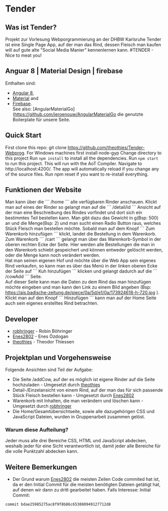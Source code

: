 # Tender
## Was ist Tender?
Projekt zur Vorlesung Webporgrammierung an der DHBW Karlsruhe
Tender ist eine Single Page App, auf der man das Rind, dessen Fleisch man kaufen
will auf gute alte "Social Media Manier" kennenlernen kann.
#TENDER - Nice to meat you!

## Anguar 8 | Material Design | firebase
Enthalten sind:
* [Angular 8](https://angular.io),
* [Material](https://material.io/) and
* [Firebase](https://firebase.google.com/).  
See also: [AngularMaterialGo](https://github.com/jeroenouw/AngularMaterialGo die genutzte Boilerplate für unsere Seite.

## Quick Start
First clone this repo: git clone https://github.com/theothies/Tender-Webprog. 
For Windows machines first install node-gyp Change directory to this project
Run ``` npm install ``` to install all the dependencies.
Run ``` npm start ``` to run this project. This will run with the AoT Compiler.
Navigate to http://localhost:4200/. The app will automatically reload if you change any of the source files.
Run npm reset if you want to re-install everything.

## Funktionen der Website
Man kann über die ´´´ /home ´´´ alle verfügbaren Rinder anschauen. Klickt man auf eines der Rinder so gelangt man auf die ´´´ /detail/id ´´´ Ansicht auf der man eine Beschreibung des Rindes vorfindet und dort sich ein bestimmtes Teil bestellen kann. Man gibt dazu das Gewicht in g(Bsp: 500) an und die Menge(Bsp: 2) und man sucht einen Radio Button raus, welches Stück Fleisch man bestellen möchte. Sobald man auf dem Knopf ´´´ Zum Warenkorb hinzufügen ´´´ klickt, landet die Bestellung in dem Warenkorb.  
Zum Warenkorb ´´´ /cart ´´´ gelangt man über das Warenkorb-Symbol in der oberen rechten Ecke der Seite. Hier werden alle Bestellungen die man in den Warenkorb schiebt gespeichert und können entweder gelöscht werden, oder die Menge kann noch verändert werden.  
Hat man seinen eigenen Hof und möchte über die Web App sein eigenes Rind verkaufen, so kann man es über das Menü in der linken oberen Ecke der Seite auf ´´´ Kuh hinzufügen ´´´ klicken und gelangt dadurch auf die ´´´ /cowAdd ´´´ Seite.  
Auf dieser Seite kann man die Daten zu dem Rind das man hinzufügen möchte eingeben und man kann den Link zu einem Bild angeben (Bsp: https://ais.badische-zeitung.de/piece/0a/5d/e1/0a/173924618-h-720.jpg ). Klickt man auf den Knopf ´´´ Hinzufügen ´´´ kann man auf der Home Seite auch sein eigenes erstelltes Rind betrachten.

## Developer
* [robhringer](https://github.com/robhringer) - Robin Böhringer
* [Enes2802](https://github.com/Enes2802) - Enes Özdogan
* [theothies](https://github.com/theothies) - Theodor Thiessen

## Projektplan und Vorgehensweise
Folgende Ansichten sind Teil der Aufgabe:  
* Die Seite /addCow, auf der es möglich ist eigene Rinder auf die Seite hochzuladen - Umgesetzt durch [theothies](https://github.com/theothies)
* Detail-/Einzelansicht von einem Rind, auf der man das für sich passende Stück Fleisch bestellen kann - Umgesetzt durch [Enes2802](https://github.com/Enes2802)
* Warenkorb mit Inhalten, die man verändern und löschen kann   - Umgesetzt durch [robhringer](https://github.com/robhringer)
* Die Home/Gesamtübersichtseite, sowie alle dazugehörigen CSS und JavaScript Dateien, wurden in Gruppenarbeit zusammen gelöst.

### Warum diese Aufteilung?
Jeder muss alle drei Bereiche CSS, HTML und JavaScript abdecken, weshalb jeder für eine Sicht verantwortlich ist, damit jeder alle Bereiche für die volle Punktzahl abdecken kann.

## Weitere Bemerkungen
* Der Grund warum [Enes2802](https://github.com/Enes2802) die meisten Zeilen Code commited hat ist, da er den Initial Commit für die meisten benötigten Dateien getätigt hat, auf denen wir dann zu dritt gearbeitet haben. Falls Interesse: Initial Commit:
```
commit bdae25985275ac8f9f8b86c653080949127712d8
```
